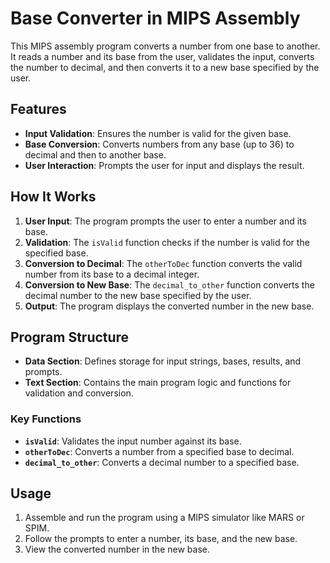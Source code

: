 # Base Converter in MIPS Assembly

This MIPS assembly program converts a number from one base to another. It reads a number and its base from the user, validates the input, converts the number to decimal, and then converts it to a new base specified by the user.

## Features

- **Input Validation**: Ensures the number is valid for the given base.
- **Base Conversion**: Converts numbers from any base (up to 36) to decimal and then to another base.
- **User Interaction**: Prompts the user for input and displays the result.

## How It Works

1. **User Input**: The program prompts the user to enter a number and its base.
2. **Validation**: The `isValid` function checks if the number is valid for the specified base.
3. **Conversion to Decimal**: The `otherToDec` function converts the valid number from its base to a decimal integer.
4. **Conversion to New Base**: The `decimal_to_other` function converts the decimal number to the new base specified by the user.
5. **Output**: The program displays the converted number in the new base.

## Program Structure

- **Data Section**: Defines storage for input strings, bases, results, and prompts.
- **Text Section**: Contains the main program logic and functions for validation and conversion.

### Key Functions

- **`isValid`**: Validates the input number against its base.
- **`otherToDec`**: Converts a number from a specified base to decimal.
- **`decimal_to_other`**: Converts a decimal number to a specified base.

## Usage

1. Assemble and run the program using a MIPS simulator like MARS or SPIM.
2. Follow the prompts to enter a number, its base, and the new base.
3. View the converted number in the new base.
